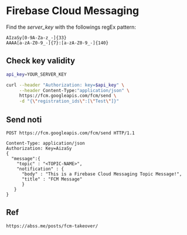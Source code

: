 # Firebase Cloud Messaging

Find the *server_key* with the followings regEx pattern:
```
AIzaSy[0-9A-Za-z_-]{33}
AAAA[a-zA-Z0-9_-]{7}:[a-zA-Z0-9_-]{140}
```

## Check key validity
```sh
api_key=YOUR_SERVER_KEY

curl --header "Authorization: key=$api_key" \
     --header Content-Type:"application/json" \
     https://fcm.googleapis.com/fcm/send \
     -d "{\"registration_ids\":[\"Test\"]}"

```

## Send noti
```
POST https://fcm.googleapis.com/fcm/send HTTP/1.1

Content-Type: application/json
Authorization: Key=AizaSy
{
  "message":{
    "topic" : "<TOPIC-NAME>",
    "notification" : {
      "body" : "This is a Firebase Cloud Messaging Topic Message!",
      "title" : "FCM Message"
      }
   }
}
```

## Ref
    https://abss.me/posts/fcm-takeover/